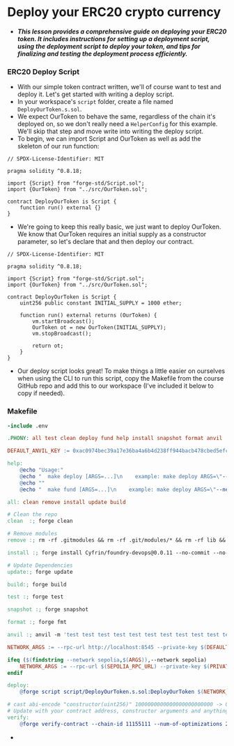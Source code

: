 # Deploy your ERC20 crypto currency
- ***This lesson provides a comprehensive guide on deploying your ERC20 token. It includes instructions for setting up a deployment script, using the deployment script to deploy your token, and tips for finalizing and testing the deployment process efficiently.***

### ERC20 Deploy Script
- With our simple token contract written, we'll of course want to test and deploy it. Let's get started with writing a deploy script.
- In your workspace's `script` folder, create a file named `DeployOurToken.s.sol`.
- We expect OurToken to behave the same, regardless of the chain it's deployed on, so we don't really need a `HelperConfig` for this example. We'll skip that step and move write into writing the deploy script.
- To begin, we can import Script and OurToken as well as add the skeleton of our run function:

```solidity
// SPDX-License-Identifier: MIT

pragma solidity ^0.8.18;

import {Script} from "forge-std/Script.sol";
import {OurToken} from "../src/OurToken.sol";

contract DeployOurToken is Script {
    function run() external {}
}
```

- We're going to keep this really basic, we just want to deploy OurToken. We know that OurToken requires an initial supply as a constructor parameter, so let's declare that and then deploy our contract.

```solidity
// SPDX-License-Identifier: MIT

pragma solidity ^0.8.18;

import {Script} from "forge-std/Script.sol";
import {OurToken} from "../src/OurToken.sol";

contract DeployOurToken is Script {
    uint256 public constant INITIAL_SUPPLY = 1000 ether;

    function run() external returns (OurToken) {
        vm.startBroadcast();
        OurToken ot = new OurToken(INITIAL_SUPPLY);
        vm.stopBroadcast();

        return ot;
    }
}

```

- Our deploy script looks great! To make things a little easier on ourselves when using the CLI to run this script, copy the Makefile from the course GitHub repo and add this to our workspace (I've included it below to copy if needed).

### Makefile

```makefile
-include .env

.PHONY: all test clean deploy fund help install snapshot format anvil

DEFAULT_ANVIL_KEY := 0xac0974bec39a17e36ba4a6b4d238ff944bacb478cbed5efcae784d7bf4f2ff80

help:
	@echo "Usage:"
	@echo "  make deploy [ARGS=...]\n    example: make deploy ARGS=\"--network sepolia\""
	@echo ""
	@echo "  make fund [ARGS=...]\n    example: make deploy ARGS=\"--network sepolia\""

all: clean remove install update build

# Clean the repo
clean  :; forge clean

# Remove modules
remove :; rm -rf .gitmodules && rm -rf .git/modules/* && rm -rf lib && touch .gitmodules && git add . && git commit -m "modules"

install :; forge install Cyfrin/foundry-devops@0.0.11 --no-commit --no-commit && forge install foundry-rs/forge-std@v1.5.3 --no-commit && forge install openzeppelin/openzeppelin-contracts@v4.8.3 --no-commit

# Update Dependencies
update:; forge update

build:; forge build

test :; forge test

snapshot :; forge snapshot

format :; forge fmt

anvil :; anvil -m 'test test test test test test test test test test test junk' --steps-tracing --block-time 1

NETWORK_ARGS := --rpc-url http://localhost:8545 --private-key $(DEFAULT_ANVIL_KEY) --broadcast

ifeq ($(findstring --network sepolia,$(ARGS)),--network sepolia)
	NETWORK_ARGS := --rpc-url $(SEPOLIA_RPC_URL) --private-key $(PRIVATE_KEY) --broadcast --verify --etherscan-api-key $(ETHERSCAN_API_KEY) -vvvv
endif

deploy:
	@forge script script/DeployOurToken.s.sol:DeployOurToken $(NETWORK_ARGS)

# cast abi-encode "constructor(uint256)" 1000000000000000000000000 -> 0x00000000000000000000000000000000000000000000d3c21bcecceda1000000
# Update with your contract address, constructor arguments and anything else
verify:
	@forge verify-contract --chain-id 11155111 --num-of-optimizations 200 --watch --constructor-args 0x00000000000000000000000000000000000000000000d3c21bcecceda1000000 --etherscan-api-key $(ETHERSCAN_API_KEY) --compiler-version v0.8.19+commit.7dd6d404 0x089dc24123e0a27d44282a1ccc2fd815989e3300 src/OurToken.sol:OurToken

```

- 